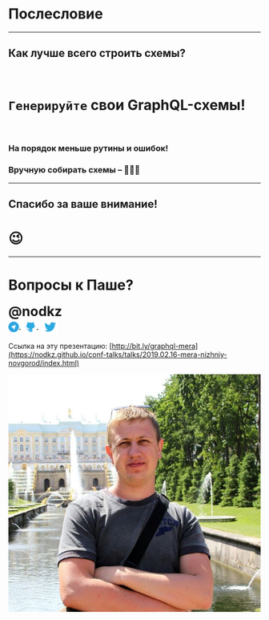 # Послесловие

-----

## Как лучше всего строить схемы?

<br />

# <span>`Генерируйте` свои&nbsp;GraphQL-схемы!</span> <!-- .element: class="fragment" -->

<br />

### На порядок меньше рутины и ошибок! <!-- .element: class="fragment" -->

### Вручную собирать схемы – 💩💩💩 <!-- .element: class="fragment" -->

-----

## Спасибо за ваше внимание!

# 😉

-----

# Вопросы к Паше?

<div style="font-size: 1.9em; font-weight: bold">@nodkz</div>

<div>
  <a href="https://t.me/nodkz" target="_blank">
    <img src="../assets/logo/telegram.png" style="height: 1.5em; border: none; background: none; box-shadow: none; vertical-align: middle;" class="plain" />
  </a>
  &nbsp;
  <a href="https://github.com/nodkz" target="_blank">
    <img src="../assets/logo/github.png" style="height: 1.7em; border: none; background: none; box-shadow: none; vertical-align: middle;" class="plain" />
  </a>
  &nbsp;
  <a href="https://twitter.com/nodkz" target="_blank">
    <img src="../assets/logo/twitter.png" style="height: 2.2em; border: none; background: none; box-shadow: none; vertical-align: middle;" />
  </a>
</div>

Ссылка на эту презентацию: [http://bit.ly/graphql-mera](https://nodkz.github.io/conf-talks/talks/2019.02.16-mera-nizhniy-novgorod/index.html)


![Photo](../assets/nodkz-photo.jpg) <!-- .element: style="max-width: 400px; border: none" -->